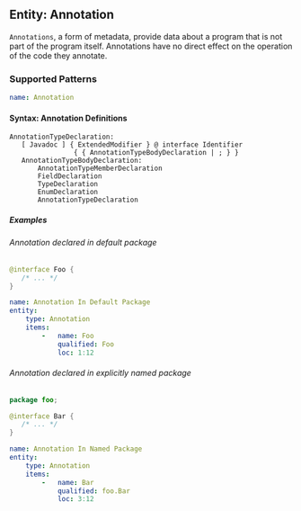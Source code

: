 ## Entity: Annotation

`Annotations`, a form of metadata, provide data about a program that is not part of the program itself. Annotations have no direct effect on the operation of the code they annotate.

### Supported Patterns

```yaml
name: Annotation
```
#### Syntax: Annotation Definitions

```text
AnnotationTypeDeclaration:
   [ Javadoc ] { ExtendedModifier } @ interface Identifier
                { { AnnotationTypeBodyDeclaration | ; } }
   AnnotationTypeBodyDeclaration:
       AnnotationTypeMemberDeclaration
       FieldDeclaration
       TypeDeclaration
       EnumDeclaration
       AnnotationTypeDeclaration
```

##### Examples

###### Annotation declared in default package

```java
@interface Foo {
   /* ... */
}
```

```yaml
name: Annotation In Default Package
entity:
    type: Annotation
    items:
        -   name: Foo
            qualified: Foo
            loc: 1:12
```

###### Annotation declared in explicitly named package

```java
package foo;

@interface Bar {
   /* ... */
}
```

```yaml
name: Annotation In Named Package
entity:
    type: Annotation
    items:
        -   name: Bar
            qualified: foo.Bar
            loc: 3:12
```
